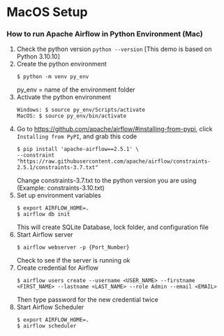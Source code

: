 # MacOS Setup

### How to run Apache Airflow in Python Environment (Mac)
1. Check the python version `python --version` [This demo is based on Python 3.10.10]
2. Create the python environment
    ```
    $ python -m venv py_env
    ```
    py_env = name of the environment folder
3. Activate the python environment
    ```
    Windows: $ source py_env/Scripts/activate
    MacOS: $ source py_env/bin/activate
    ```
4. Go to https://github.com/apache/airflow/#installing-from-pypi, click `Installing from PyPI`, and grab this code
    ```
    $ pip install 'apache-airflow==2.5.1' \
    --constraint "https://raw.githubusercontent.com/apache/airflow/constraints-2.5.1/constraints-3.7.txt"
    ```
    Change constraints-3.7.txt to the python version you are using (Example: constraints-3.10.txt)
5. Set up environment variables
    ```
    $ export AIRFLOW_HOME=.
    $ airflow db init
    ```
    This will create SQLite Database, lock folder, and configuration file
6. Start Airflow server
    ```
    $ airflow webserver -p {Port_Number}
    ```
    Check to see if the server is running ok
7. Create credential for Airflow 
    ```
    $ airflow users create --username <USER_NAME> --firstname <FIRST_NAME> --lastname <LAST_NAME> --role Admin --email <EMAIL>
    ```
    Then type password for the new credential twice
8. Start Airflow Scheduler
    ```
    $ export AIRFLOW_HOME=.
    $ airflow scheduler
    ```